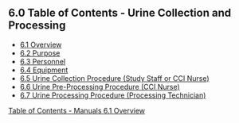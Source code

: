 ## 6.0 Table of Contents - Urine Collection and Processing

* [6.1 Overview](:pages_path:/manuals/urine-collection-processing/6-01-overview.md)
* [6.2 Purpose](:pages_path:/manuals/urine-collection-processing/6-02-purpose.md)
* [6.3 Personnel](:pages_path:/manuals/urine-collection-processing/6-03-personnel.md)
* [6.4 Equipment](:pages_path:/manuals/urine-collection-processing/6-04-equipment.md)
* [6.5 Urine Collection Procedure (Study Staff or CCI Nurse)](:pages_path:/manuals/urine-collection-processing/6-05-urine-collection-procedure.md)
* [6.6 Urine Pre-Processing Procedure (CCI Nurse)](:pages_path:/manuals/urine-collection-processing/6-06-urine-preprocessing-procedure.md)
* [6.7 Urine Processing Procedure (Processing Technician)](:pages_path:/manuals/urine-collection-processing/6-07-urine-processing-procedure.md)




<div class="center">
<div class="btn-group">
  <a href=":pages_path:/manuals/manual-toc.md" class="btn btn-default">
    <span class="glyphicon glyphicon-chevron-up"></span>
    Table of Contents - Manuals
  </a>

  <a href=":pages_path:/manuals/urine-collection-processing/6-01-overview.md" class="btn btn-success">
    6.1 Overview
    <span class="glyphicon glyphicon-chevron-right"></span>
  </a>
</div>
</div>

